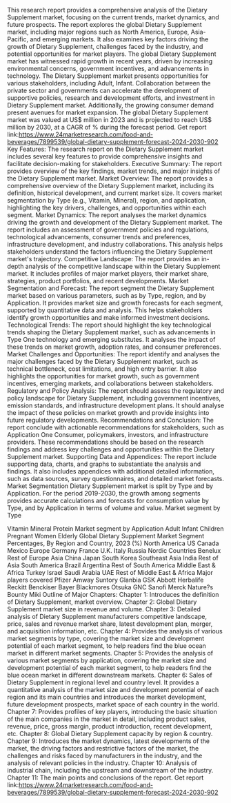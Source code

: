 This research report provides a comprehensive analysis of the Dietary Supplement market, focusing on the current trends, market dynamics, and future prospects. The report explores the global Dietary Supplement market, including major regions such as North America, Europe, Asia-Pacific, and emerging markets. It also examines key factors driving the growth of Dietary Supplement, challenges faced by the industry, and potential opportunities for market players.
The global Dietary Supplement market has witnessed rapid growth in recent years, driven by increasing environmental concerns, government incentives, and advancements in technology. The Dietary Supplement market presents opportunities for various stakeholders, including Adult, Infant. Collaboration between the private sector and governments can accelerate the development of supportive policies, research and development efforts, and investment in Dietary Supplement market. Additionally, the growing consumer demand present avenues for market expansion.
The global Dietary Supplement market was valued at US$ million in 2023 and is projected to reach US$ million by 2030, at a CAGR of % during the forecast period.
Get report link:https://www.24marketresearch.com/food-and-beverages/7899539/global-dietary-supplement-forecast-2024-2030-902
Key Features:
The research report on the Dietary Supplement market includes several key features to provide comprehensive insights and facilitate decision-making for stakeholders.
Executive Summary: The report provides overview of the key findings, market trends, and major insights of the Dietary Supplement market.
Market Overview: The report provides a comprehensive overview of the Dietary Supplement market, including its definition, historical development, and current market size. It covers market segmentation by Type (e.g., Vitamin, Mineral), region, and application, highlighting the key drivers, challenges, and opportunities within each segment.
Market Dynamics: The report analyses the market dynamics driving the growth and development of the Dietary Supplement market. The report includes an assessment of government policies and regulations, technological advancements, consumer trends and preferences, infrastructure development, and industry collaborations. This analysis helps stakeholders understand the factors influencing the Dietary Supplement market's trajectory.
Competitive Landscape: The report provides an in-depth analysis of the competitive landscape within the Dietary Supplement market. It includes profiles of major market players, their market share, strategies, product portfolios, and recent developments.
Market Segmentation and Forecast: The report segment the Dietary Supplement market based on various parameters, such as by Type, region, and by Application. It provides market size and growth forecasts for each segment, supported by quantitative data and analysis. This helps stakeholders identify growth opportunities and make informed investment decisions.
Technological Trends: The report should highlight the key technological trends shaping the Dietary Supplement market, such as advancements in Type One technology and emerging substitutes. It analyses the impact of these trends on market growth, adoption rates, and consumer preferences.
Market Challenges and Opportunities: The report identify and analyses the major challenges faced by the Dietary Supplement market, such as technical bottleneck, cost limitations, and high entry barrier. It also highlights the opportunities for market growth, such as government incentives, emerging markets, and collaborations between stakeholders.
Regulatory and Policy Analysis: The report should assess the regulatory and policy landscape for Dietary Supplement, including government incentives, emission standards, and infrastructure development plans. It should analyse the impact of these policies on market growth and provide insights into future regulatory developments.
Recommendations and Conclusion: The report conclude with actionable recommendations for stakeholders, such as Application One Consumer, policymakers, investors, and infrastructure providers. These recommendations should be based on the research findings and address key challenges and opportunities within the Dietary Supplement market.
Supporting Data and Appendices: The report include supporting data, charts, and graphs to substantiate the analysis and findings. It also includes appendices with additional detailed information, such as data sources, survey questionnaires, and detailed market forecasts.
Market Segmentation
Dietary Supplement market is split by Type and by Application. For the period 2019-2030, the growth among segments provides accurate calculations and forecasts for consumption value by Type, and by Application in terms of volume and value.
Market segment by Type

Vitamin
Mineral
Protein
Market segment by Application
Adult
Infant
Children
Pregnant Women
Elderly
Global Dietary Supplement Market Segment Percentages, By Region and Country, 2023 (%)
North America
US
Canada
Mexico
Europe
Germany
France
U.K.
Italy
Russia
Nordic Countries
Benelux
Rest of Europe
Asia
China
Japan
South Korea
Southeast Asia
India
Rest of Asia
South America
Brazil
Argentina
Rest of South America
Middle East & Africa
Turkey
Israel
Saudi Arabia
UAE
Rest of Middle East & Africa
Major players covered
Pfizer
Amway
Suntory
Glanbia
GSK
Abbott
Herbalife
Reckitt Benckiser
Bayer
Blackmores
Otsuka
GNC
Sanofi
Merck
Nature?s Bounty
Miki
Outline of Major Chapters:
Chapter 1: Introduces the definition of Dietary Supplement, market overview.
Chapter 2: Global Dietary Supplement market size in revenue and volume.
Chapter 3: Detailed analysis of Dietary Supplement manufacturers competitive landscape, price, sales and revenue market share, latest development plan, merger, and acquisition information, etc.
Chapter 4: Provides the analysis of various market segments by type, covering the market size and development potential of each market segment, to help readers find the blue ocean market in different market segments.
Chapter 5: Provides the analysis of various market segments by application, covering the market size and development potential of each market segment, to help readers find the blue ocean market in different downstream markets.
Chapter 6: Sales of Dietary Supplement in regional level and country level. It provides a quantitative analysis of the market size and development potential of each region and its main countries and introduces the market development, future development prospects, market space of each country in the world.
Chapter 7: Provides profiles of key players, introducing the basic situation of the main companies in the market in detail, including product sales, revenue, price, gross margin, product introduction, recent development, etc.
Chapter 8: Global Dietary Supplement capacity by region & country.
Chapter 9: Introduces the market dynamics, latest developments of the market, the driving factors and restrictive factors of the market, the challenges and risks faced by manufacturers in the industry, and the analysis of relevant policies in the industry.
Chapter 10: Analysis of industrial chain, including the upstream and downstream of the industry.
Chapter 11: The main points and conclusions of the report.
Get report link:https://www.24marketresearch.com/food-and-beverages/7899539/global-dietary-supplement-forecast-2024-2030-902
